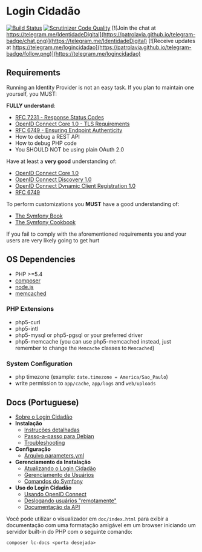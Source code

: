 Login Cidadão
=============

[![Build Status](https://travis-ci.org/redelivre/login-cidadao.svg?branch=master)](https://travis-ci.org/redelivre/login-cidadao)
[![Scrutinizer Code Quality](https://scrutinizer-ci.com/g/redelivre/login-cidadao/badges/quality-score.png?b=master)](https://scrutinizer-ci.com/g/redelivre/login-cidadao/?branch=master)
[![Join the chat at https://telegram.me/IdentidadeDigital](https://patrolavia.github.io/telegram-badge/chat.png)](https://telegram.me/IdentidadeDigital)
[![Receive updates at https://telegram.me/logincidadao](https://patrolavia.github.io/telegram-badge/follow.png)](https://telegram.me/logincidadao)

## Requirements

Running an Identity Provider is not an easy task.
If you plan to maintain one yourself, you MUST:

**FULLY understand**:
 * [RFC 7231 - Response Status Codes](https://tools.ietf.org/html/rfc7231#section-6)
 * [OpenID Connect Core 1.0 - TLS Requirements](http://openid.net/specs/openid-connect-core-1_0.html#TLSRequirements)
 * [RFC 6749 - Ensuring Endpoint Authenticity](http://tools.ietf.org/html/rfc6749#section-10.9)
 * How to debug a REST API
 * How to debug PHP code
 * You SHOULD NOT be using plain OAuth 2.0

Have at least a **very good** understanding of:
 * [OpenID Connect Core 1.0](http://openid.net/specs/openid-connect-core-1_0.html)
 * [OpenID Connect Discovery 1.0](http://openid.net/specs/openid-connect-discovery-1_0.html)
 * [OpenID Connect Dynamic Client Registration 1.0](http://openid.net/specs/openid-connect-registration-1_0.html)
 * [RFC 6749](http://tools.ietf.org/html/rfc6749)

To perform customizations you **MUST** have a good understanding of:
 * [The Symfony Book](https://symfony.com/doc/2.8/book/index.html)
 * [The Symfony Cookbook](https://symfony.com/doc/2.8/cookbook/index.html)

If you fail to comply with the aforementioned requirements you and your users are very likely going to get hurt

## OS Dependencies

 * PHP >=5.4
 * [composer](https://getcomposer.org)
 * [node.js](http://nvm.sh)
 * [memcached](https://memcached.org/)

### PHP Extensions
  * php5-curl
  * php5-intl
  * php5-mysql or php5-pgsql or your preferred driver
  * php5-memcache (you can use php5-memcached instead, just remember to change the `Memcache` classes to `Memcached`)

### System Configuration
  * php timezone (example: `date.timezone = America/Sao_Paulo`)
  * write permission to `app/cache`, `app/logs` and `web/uploads`

## Docs (Portuguese)

  - [Sobre o Login Cidadão](doc/about.md)
  - **Instalação**
    - [Instruções detalhadas](doc/deploy.md)
    - [Passo-a-passo para Debian](doc/cookbook/deploy_debian_os.md)
    - [Troubleshooting](doc/deploy_troubleshooting.md)
  - **Configuração**
    - [Arquivo parameters.yml](doc/config_parameters.md)
  - **Gerenciamento da Instalação**
    - [Atualizando o Login Cidadão](doc/maintenance.md)
    - [Gerenciamento de Usuários](doc/maintenance_user_management.md)
    - [Comandos do Symfony](doc/maintenance_symfony_commands.md)
  - **Uso do Login Cidadão**
    - [Usando OpenID Connect](doc/cookbook/using_openid_connect.md)
    - [Deslogando usuários "remotamente"](doc/cookbook/using_logout.md)
    - [Documentação da API](doc/api.md)
  
Você pode utilizar o visualizador em `doc/index.html` para exibir a documentação com uma formatação amigável
em um browser iniciando um servidor built-in do PHP com o seguinte comando:

```
composer lc-docs <porta desejada>
```
